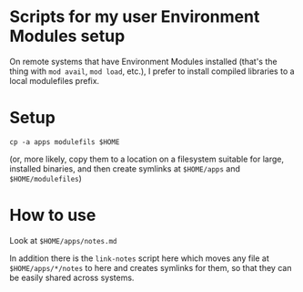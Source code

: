 # Scripts for my user Environment Modules setup

On remote systems that have Environment Modules installed (that's the thing with `mod avail`, `mod load`, etc.), I prefer to install compiled libraries to a local modulefiles prefix.

# Setup

```
cp -a apps modulefils $HOME
```

(or, more likely, copy them to a location on a filesystem suitable for large, installed binaries, and then create symlinks at `$HOME/apps` and `$HOME/modulefiles`)

# How to use

Look at `$HOME/apps/notes.md`

In addition there is the `link-notes` script here which moves any file at `$HOME/apps/*/notes` to here and creates symlinks for them, so that they can be easily shared across systems.
